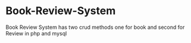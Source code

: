 # Book-Review-System
Book Review System has two crud methods one for book and second for Review  in php and mysql 
